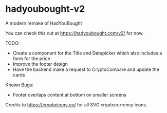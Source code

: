 # hadyoubought-v2

A modern remake of HadYouBought

You can check this out at https://hadyoubought.com/v2/ for now.

TODO:
- Create a component for the Title and Datepicker which also includes a form for the price
- Improve the footer design
- Have the backend make a request to CryptoCompare and update the cards

Known Bugs:
- Footer overlaps content at bottom on smaller screens

Credits to https://cryptoicons.co/ for all SVG cryptocurrency icons.